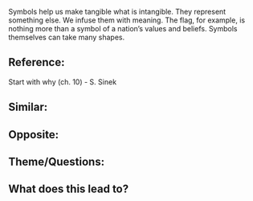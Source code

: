 Symbols help us make tangible what is intangible. They represent something else. We infuse them with meaning. The flag, for example, is nothing more than a symbol of a nation’s values and beliefs. Symbols themselves can take many shapes.

## Reference:
Start with why (ch. 10) - S. Sinek

## Similar:

## Opposite: 

## Theme/Questions:

## What does this lead to?